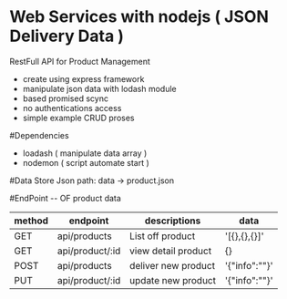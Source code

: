 # Web Services with nodejs ( JSON Delivery Data )

RestFull API for Product Management
- create using express framework
- manipulate json data with lodash module
- based promised scync
- no authentications access
- simple example CRUD proses


#Dependencies
- loadash ( manipulate data array )
- nodemon ( script automate start )


#Data Store Json
path: data -> product.json


#EndPoint -- OF product data

|  method   |  endpoint         | descriptions         | data           |
| --------  | ----------------- | -------------------- | -------------- |
|  GET      |  api/products     | List off product     |  '[{},{},{}]'  |
|  GET      |  api/product/:id  | view detail product  |  {}            |
|  POST     |  api/products     | deliver new product  |  '{"info":""}' |
|  PUT      |  api/product/:id  | update new product   |  '{"info":""}' |
